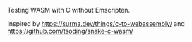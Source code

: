 Testing WASM with C without Emscripten.

Inspired by https://surma.dev/things/c-to-webassembly/ and https://github.com/tsoding/snake-c-wasm/
